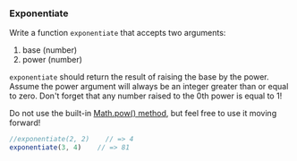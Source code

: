 ### Exponentiate

Write a function `exponentiate` that accepts two arguments:
1. base (number)
2. power (number)

`exponentiate` should return the result of raising the base by the power.
Assume the power argument will always be an integer greater than or equal to zero.
Don't forget that any number raised to the 0th power is equal to 1!

Do not use the built-in [Math.pow() method](https://developer.mozilla.org/en-US/docs/Web/JavaScript/Reference/Global_Objects/Math/pow), but feel free to use it moving forward!

```javascript
//exponentiate(2, 2)    // => 4
exponentiate(3, 4)    // => 81
```

